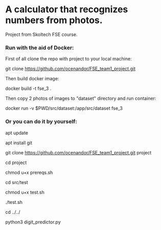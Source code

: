 # A calculator that recognizes numbers from photos. 
Project from Skoltech FSE course.

### Run with the aid of Docker:

First of all clone the repo with project to your local machine:

git clone https://github.com/ocenandor/FSE_team1_project.git

Then build docker image:

docker build -t fse_3 .

Then copy 2 photos of images to "dataset" directory and run container:

docker run -v $PWD/src/dataset:/app/src/dataset fse_3




### Or you can do it by yourself:

apt update

apt install git

git clone https://github.com/ocenandor/FSE_team1_project.git project

cd project

chmod u+x prereqs.sh

cd src/test

chmod u+x test.sh

./test.sh

cd ../../

python3 digit_predictor.py

